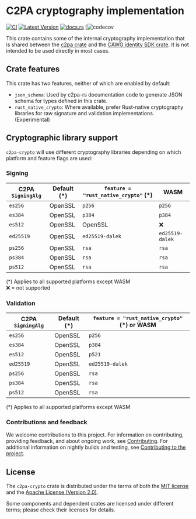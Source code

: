 # C2PA cryptography implementation

[![CI](https://github.com/contentauth/c2pa-rs/actions/workflows/ci.yml/badge.svg)](https://github.com/contentauth/c2pa-rs/actions/workflows/ci.yml) [![Latest Version](https://img.shields.io/crates/v/c2pa-crypto.svg)](https://crates.io/crates/c2pa-crypto) [![docs.rs](https://img.shields.io/docsrs/c2pa-crypto)](https://docs.rs/c2pa-crypto/) [![![codecov](https://codecov.io/gh/contentauth/c2pa-rs/branch/main/graph/badge.svg?token=YVHWI19EGN)](https://codecov.io/gh/contentauth/c2pa-rs)

This crate contains some of the internal cryptography implementation that is shared between the [c2pa crate](https://crates.io/crates/c2pa) and the [CAWG identity SDK crate](https://crates.io/crates/cawg-identity). It is not intended to be used directly in most cases.

## Crate features

This crate has two features, neither of which are enabled by default:

* `json_schema`: Used by c2pa-rs documentation code to generate JSON schema for types defined in this crate.
* `rust_native_crypto`: Where available, prefer Rust-native cryptography libraries for raw signature and validation implementations. (Experimental)

## Cryptographic library support

`c2pa-crypto` will use different cryptography libraries depending on which platform and feature flags are used:

### Signing

| C2PA `SigningAlg` | Default (*) | `feature = "rust_native_crypto"` (*) | WASM |
| --- | --- | --- | --- |
| `es256` | OpenSSL | `p256` | `p256` |
| `es384` | OpenSSL | `p384` | `p384` |
| `es512` | OpenSSL | OpenSSL | ❌ |
| `ed25519` | OpenSSL | `ed25519-dalek` | `ed25519-dalek` |
| `ps256` | OpenSSL | `rsa` | `rsa` |
| `ps384` | OpenSSL | `rsa` | `rsa` |
| `ps512` | OpenSSL | `rsa` | `rsa` |

(*) Applies to all supported platforms except WASM <br />
❌ = not supported

### Validation

| C2PA `SigningAlg` | Default (*) | `feature = "rust_native_crypto"` (*) or WASM |
| --- | --- | --- |
| `es256` | OpenSSL | `p256` |
| `es384` | OpenSSL | `p384` |
| `es512` | OpenSSL | `p521` |
| `ed25519` | OpenSSL | `ed25519-dalek` |
| `ps256` | OpenSSL | `rsa` |
| `ps384` | OpenSSL | `rsa` |
| `ps512` | OpenSSL | `rsa` |

(*) Applies to all supported platforms except WASM

### Contributions and feedback

We welcome contributions to this project. For information on contributing, providing feedback, and about ongoing work, see [Contributing](https://github.com/contentauth/c2pa-rs/blob/main/CONTRIBUTING.md). For additional information on nightly builds and testing, see [Contributing to the project](docs/project-contributions.md).

## License

The `c2pa-crypto` crate is distributed under the terms of both the [MIT license](https://github.com/contentauth/c2pa-rs/blob/main/LICENSE-MIT) and the [Apache License (Version 2.0)](https://github.com/contentauth/c2pa-rs/blob/main/LICENSE-APACHE).

Some components and dependent crates are licensed under different terms; please check their licenses for details.
